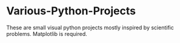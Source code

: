 # Various-Python-Projects

These are small visual python projects mostly inspired by scientific problems. Matplotlib is required.
